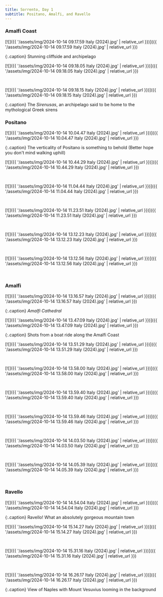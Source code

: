 ```yaml
---
title: Sorrento, Day 1
subtitle: Positano, Amalfi, and Ravello
---
```


### Amalfi Coast

[![]({{ '/assets/img/2024-10-14 09.17.59 Italy (2024).jpg' | relative_url }})]({{ '/assets/img/2024-10-14 09.17.59 Italy (2024).jpg' | relative_url }})

{:.caption}
Stunning cliffside and archipelago

[![]({{ '/assets/img/2024-10-14 09.18.05 Italy (2024).jpg' | relative_url }})]({{ '/assets/img/2024-10-14 09.18.05 Italy (2024).jpg' | relative_url }})

<br>

[![]({{ '/assets/img/2024-10-14 09.18.15 Italy (2024).jpg' | relative_url }})]({{ '/assets/img/2024-10-14 09.18.15 Italy (2024).jpg' | relative_url }})

{:.caption}
The *Sirenusas*, an archipelago said to be home to the mythological Greek sirens

### Positano

[![]({{ '/assets/img/2024-10-14 10.04.47 Italy (2024).jpg' | relative_url }})]({{ '/assets/img/2024-10-14 10.04.47 Italy (2024).jpg' | relative_url }})

{:.caption}
The verticality of Positano is something to behold (Better hope you don't mind walking uphill)

[![]({{ '/assets/img/2024-10-14 10.44.29 Italy (2024).jpg' | relative_url }})]({{ '/assets/img/2024-10-14 10.44.29 Italy (2024).jpg' | relative_url }})

<br>

[![]({{ '/assets/img/2024-10-14 11.04.44 Italy (2024).jpg' | relative_url }})]({{ '/assets/img/2024-10-14 11.04.44 Italy (2024).jpg' | relative_url }})

<br>

[![]({{ '/assets/img/2024-10-14 11.23.51 Italy (2024).jpg' | relative_url }})]({{ '/assets/img/2024-10-14 11.23.51 Italy (2024).jpg' | relative_url }})

<br>

[![]({{ '/assets/img/2024-10-14 13.12.23 Italy (2024).jpg' | relative_url }})]({{ '/assets/img/2024-10-14 13.12.23 Italy (2024).jpg' | relative_url }})

<br>

[![]({{ '/assets/img/2024-10-14 13.12.56 Italy (2024).jpg' | relative_url }})]({{ '/assets/img/2024-10-14 13.12.56 Italy (2024).jpg' | relative_url }})

<br>

### Amalfi

[![]({{ '/assets/img/2024-10-14 13.16.57 Italy (2024).jpg' | relative_url }})]({{ '/assets/img/2024-10-14 13.16.57 Italy (2024).jpg' | relative_url }})

{:.caption}
*Amalfi Cathedral*

[![]({{ '/assets/img/2024-10-14 13.47.09 Italy (2024).jpg' | relative_url }})]({{ '/assets/img/2024-10-14 13.47.09 Italy (2024).jpg' | relative_url }})

{:.caption}
Shots from a boat ride along the Amalfi Coast

[![]({{ '/assets/img/2024-10-14 13.51.29 Italy (2024).jpg' | relative_url }})]({{ '/assets/img/2024-10-14 13.51.29 Italy (2024).jpg' | relative_url }})

<br>

[![]({{ '/assets/img/2024-10-14 13.58.00 Italy (2024).jpg' | relative_url }})]({{ '/assets/img/2024-10-14 13.58.00 Italy (2024).jpg' | relative_url }})

<br>

[![]({{ '/assets/img/2024-10-14 13.59.40 Italy (2024).jpg' | relative_url }})]({{ '/assets/img/2024-10-14 13.59.40 Italy (2024).jpg' | relative_url }})

<br>

[![]({{ '/assets/img/2024-10-14 13.59.46 Italy (2024).jpg' | relative_url }})]({{ '/assets/img/2024-10-14 13.59.46 Italy (2024).jpg' | relative_url }})

<br>

[![]({{ '/assets/img/2024-10-14 14.03.50 Italy (2024).jpg' | relative_url }})]({{ '/assets/img/2024-10-14 14.03.50 Italy (2024).jpg' | relative_url }})

<br>

[![]({{ '/assets/img/2024-10-14 14.05.39 Italy (2024).jpg' | relative_url }})]({{ '/assets/img/2024-10-14 14.05.39 Italy (2024).jpg' | relative_url }})

<br>

### Ravello

[![]({{ '/assets/img/2024-10-14 14.54.04 Italy (2024).jpg' | relative_url }})]({{ '/assets/img/2024-10-14 14.54.04 Italy (2024).jpg' | relative_url }})

{:.caption}
Ravello! What an absolutely gorgeous mountain town

[![]({{ '/assets/img/2024-10-14 15.14.27 Italy (2024).jpg' | relative_url }})]({{ '/assets/img/2024-10-14 15.14.27 Italy (2024).jpg' | relative_url }})

<br>

[![]({{ '/assets/img/2024-10-14 15.31.16 Italy (2024).jpg' | relative_url }})]({{ '/assets/img/2024-10-14 15.31.16 Italy (2024).jpg' | relative_url }})

<br>

[![]({{ '/assets/img/2024-10-14 16.26.17 Italy (2024).jpg' | relative_url }})]({{ '/assets/img/2024-10-14 16.26.17 Italy (2024).jpg' | relative_url }})

{:.caption}
View of Naples with Mount Vesuvius looming in the background
